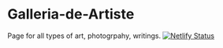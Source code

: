 # Galleria-de-Artiste
Page for all types of art, photogrpahy, writings.
[![Netlify Status](https://api.netlify.com/api/v1/badges/05a351c1-85ff-4fbf-84a5-33e66acff47a/deploy-status)](https://app.netlify.com/sites/galleria-de-artiste/deploys)
